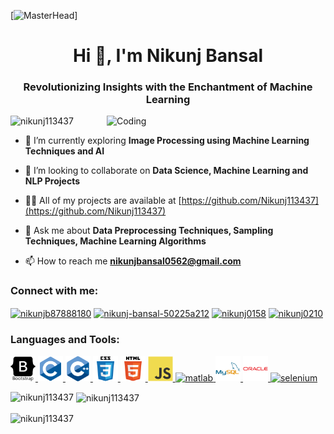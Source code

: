 [![MasterHead](https://cdn.dribbble.com/users/461802/screenshots/4753031/media/5c394506444d16d39a64d87b07dcbf21.gif)]
<h1 align="center">Hi 👋, I'm Nikunj Bansal</h1>
<h3 align="center">Revolutionizing Insights with the Enchantment of Machine Learning</h3>
<img align="right" alt="Coding" width="350" src="https://cdn.dribbble.com/users/1708816/screenshots/15637256/media/f9826f0af8a49462f048262a8502035b.gif">

<p align="left"> <img src="https://komarev.com/ghpvc/?username=nikunj113437&label=Profile%20views&color=0e75b6&style=flat" alt="nikunj113437" /> </p>

- 🌱 I’m currently exploring **Image Processing using Machine Learning Techniques and AI**

- 👯 I’m looking to collaborate on **Data Science, Machine Learning and NLP Projects**

- 👨‍💻 All of my projects are available at [https://github.com/Nikunj113437](https://github.com/Nikunj113437)

- 💬 Ask me about **Data Preprocessing Techniques, Sampling Techniques, Machine Learning Algorithms**

- 📫 How to reach me **nikunjbansal0562@gmail.com**

<h3 align="left">Connect with me:</h3>
<p align="left">
<a href="https://twitter.com/nikunjb87888180" target="blank"><img align="center" src="https://raw.githubusercontent.com/rahuldkjain/github-profile-readme-generator/master/src/images/icons/Social/twitter.svg" alt="nikunjb87888180" height="30" width="40" /></a>
<a href="https://linkedin.com/in/nikunj-bansal-50225a212" target="blank"><img align="center" src="https://raw.githubusercontent.com/rahuldkjain/github-profile-readme-generator/master/src/images/icons/Social/linked-in-alt.svg" alt="nikunj-bansal-50225a212" height="30" width="40" /></a>
<a href="https://kaggle.com/nikunj0158" target="blank"><img align="center" src="https://raw.githubusercontent.com/rahuldkjain/github-profile-readme-generator/master/src/images/icons/Social/kaggle.svg" alt="nikunj0158" height="30" width="40" /></a>
<a href="https://www.leetcode.com/nikunj0210" target="blank"><img align="center" src="https://raw.githubusercontent.com/rahuldkjain/github-profile-readme-generator/master/src/images/icons/Social/leet-code.svg" alt="nikunj0210" height="30" width="40" /></a>
</p>

<h3 align="left">Languages and Tools:</h3>
<p align="left"> <a href="https://getbootstrap.com" target="_blank" rel="noreferrer"> <img src="https://raw.githubusercontent.com/devicons/devicon/master/icons/bootstrap/bootstrap-plain-wordmark.svg" alt="bootstrap" width="40" height="40"/> </a> <a href="https://www.cprogramming.com/" target="_blank" rel="noreferrer"> <img src="https://raw.githubusercontent.com/devicons/devicon/master/icons/c/c-original.svg" alt="c" width="40" height="40"/> </a> <a href="https://www.w3schools.com/cpp/" target="_blank" rel="noreferrer"> <img src="https://raw.githubusercontent.com/devicons/devicon/master/icons/cplusplus/cplusplus-original.svg" alt="cplusplus" width="40" height="40"/> </a> <a href="https://www.w3schools.com/css/" target="_blank" rel="noreferrer"> <img src="https://raw.githubusercontent.com/devicons/devicon/master/icons/css3/css3-original-wordmark.svg" alt="css3" width="40" height="40"/> </a> <a href="https://www.w3.org/html/" target="_blank" rel="noreferrer"> <img src="https://raw.githubusercontent.com/devicons/devicon/master/icons/html5/html5-original-wordmark.svg" alt="html5" width="40" height="40"/> </a> <a href="https://developer.mozilla.org/en-US/docs/Web/JavaScript" target="_blank" rel="noreferrer"> <img src="https://raw.githubusercontent.com/devicons/devicon/master/icons/javascript/javascript-original.svg" alt="javascript" width="40" height="40"/> </a> <a href="https://www.mathworks.com/" target="_blank" rel="noreferrer"> <img src="https://upload.wikimedia.org/wikipedia/commons/2/21/Matlab_Logo.png" alt="matlab" width="40" height="40"/> </a> <a href="https://www.mysql.com/" target="_blank" rel="noreferrer"> <img src="https://raw.githubusercontent.com/devicons/devicon/master/icons/mysql/mysql-original-wordmark.svg" alt="mysql" width="40" height="40"/> </a> <a href="https://www.oracle.com/" target="_blank" rel="noreferrer"> <img src="https://raw.githubusercontent.com/devicons/devicon/master/icons/oracle/oracle-original.svg" alt="oracle" width="40" height="40"/> </a> <a href="https://www.selenium.dev" target="_blank" rel="noreferrer"> <img src="https://raw.githubusercontent.com/detain/svg-logos/780f25886640cef088af994181646db2f6b1a3f8/svg/selenium-logo.svg" alt="selenium" width="40" height="40"/> </a> </p>

<p><img align="left" src="https://github-readme-stats.vercel.app/api/top-langs?username=nikunj113437&show_icons=true&locale=en&layout=compact" alt="nikunj113437" /></p>

<p>&nbsp;<img align="center" src="https://github-readme-stats.vercel.app/api?username=nikunj113437&show_icons=true&locale=en" alt="nikunj113437" /></p>

<p><img align="center" src="https://github-readme-streak-stats.herokuapp.com/?user=nikunj113437&" alt="nikunj113437" /></p>
